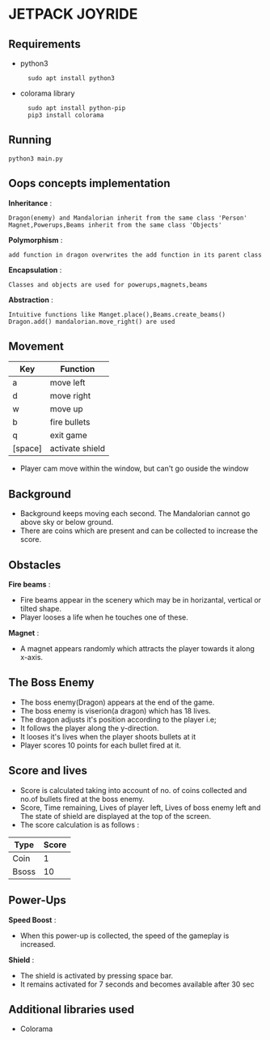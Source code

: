 # JETPACK JOYRIDE 

## Requirements    
* python3 

        sudo apt install python3
* colorama library 
        
        sudo apt install python-pip
        pip3 install colorama

## Running

    python3 main.py

## Oops concepts implementation

__Inheritance__ :
         
    Dragon(enemy) and Mandalorian inherit from the same class 'Person'
    Magnet,Powerups,Beams inherit from the same class 'Objects'
    
__Polymorphism__ :

    add function in dragon overwrites the add function in its parent class    

__Encapsulation__ :
         
    Classes and objects are used for powerups,magnets,beams

__Abstraction__ :
        
    Intuitive functions like Manget.place(),Beams.create_beams() Dragon.add() mandalorian.move_right() are used  
    


## Movement 
| Key | Function |
| -- | -- |
|a | move left|
|d| move right|
|w | move up|
|b | fire bullets|
|q | exit game|
|[space] | activate shield|
* Player cam move within the window, but can't go ouside the window


## Background
* Background keeps moving each second. The Mandalorian cannot go above sky or below ground.
* There are coins which are present and can be collected to increase the score.

## Obstacles
__Fire beams__ :
            
* Fire beams appear in the scenery which may be in horizantal, vertical or tilted shape. 
* Player looses a life when he touches one of these.
    
__Magnet__ : 
            
* A magnet appears randomly which attracts the player towards it along x-axis.

## The Boss Enemy

* The boss enemy(Dragon) appears at the end of the game. 
* The boss enemy is viserion(a dragon) which has   18 lives.
* The dragon adjusts it's position according to the player i.e; 
* It follows the player along the y-direction. 
* It looses it's lives when the player shoots bullets at it
* Player scores 10 points for each bullet fired at it. 

## Score and lives

* Score is calculated taking into account of no. of coins collected and no.of bullets fired at the boss enemy.
* Score, Time remaining, Lives of player left, Lives of boss enemy left and The state of shield are displayed at the top of the screen. 
* The score calculation is as follows :

 
| Type | Score |
| -- | -- |
| Coin | 1 |
| Bsoss | 10 |

## Power-Ups

__Speed Boost__ : 
* When this power-up is collected, the speed of the gameplay is increased.

__Shield__ : 
* The shield is activated by pressing space bar.
* It remains activated for 7 seconds and becomes available after 30 sec

## Additional libraries used
* Colorama
